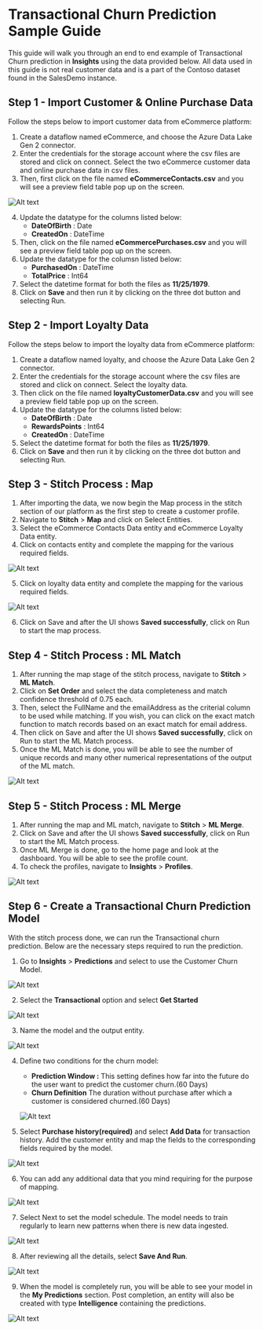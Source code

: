 # Transactional Churn Prediction Sample Guide

This guide will walk you through an end to end example of Transactional Churn prediction in **Insights** using the data provided below. All data used in this guide is not real customer data and is a part of the Contoso dataset found in the SalesDemo instance.

## Step 1 - Import Customer & Online Purchase Data
Follow the steps below to import customer data from eCommerce platform:
1. Create a dataflow named eCommerce, and choose the Azure Data Lake Gen 2 connector.
2. Enter the credentials for the storage account where the csv files are stored and click on connect. Select the two eCommerce customer data and online purchase data in csv files.
3. Then, first click on the file named **eCommerceContacts.csv** and you will see a preview field table pop up on the screen.

![Alt text](https://github.com/skypointcloud/platform/blob/master/docs/doc_snippets/previewfield.PNG?raw=true)

4. Update the datatype for the columns listed below:
    - **DateOfBirth** : Date
    - **CreatedOn** : DateTime
5. Then, click on the file named **eCommercePurchases.csv** and you will see a preview field table pop up on the screen.
6. Update the datatype for the columsn listed below:
    - **PurchasedOn** : DateTime
    - **TotalPrice** : Int64
7. Select the datetime format for both the files as **11/25/1979**.
8. Click on **Save** and then run it by clicking on the three dot button and selecting Run.

## Step 2 - Import Loyalty Data
Follow the steps below to import the loyalty data from eCommerce platform:
1. Create a dataflow named loyalty, and choose the Azure Data Lake Gen 2 connector.
2. Enter the credentials for the storage account where the csv files are stored and click on connect. Select the loyalty data.
3. Then click on the file named **loyaltyCustomerData.csv** and you will see a preview field table pop up on the screen.
4. Update the datatype for the columns listed below:
    - **DateOfBirth** : Date
    - **RewardsPoints** : Int64
    - **CreatedOn** : DateTime
5. Select the datetime format for both the files as **11/25/1979**.
6. Click on **Save** and then run it by clicking on the three dot button and selecting Run.

## Step 3 - Stitch Process : Map

1. After importing the data, we now begin the Map process in the stitch section of our platform as the first step to create a customer profile.
2. Navigate to **Stitch** > **Map** and click on Select Entities.
3. Select the eCommerce Contacts Data entity and eCommerce Loyalty Data entity.
4. Click on contacts entity and complete the mapping for the various required fields.

![Alt text](https://github.com/skypointcloud/platform/blob/master/docs/doc_snippets/ecommercecontactsmapping.PNG?raw=true)

5. Click on loyalty data entity and complete the mapping for the various required fields.

![Alt text](https://github.com/skypointcloud/platform/blob/master/docs/doc_snippets/loyaltymapping.PNG?raw=true)

6. Click on Save and after the UI shows **Saved successfully**, click on Run to start the map process.

## Step 4 - Stitch Process : ML Match

1. After running the map stage of the stitch process, navigate to **Stitch** > **ML Match**.
2. Click on **Set Order** and select the data completeness  and match confidence threshold of 0.75 each.
3. Then, select the FullName and the emailAddress as the criterial column to be used while matching. If you wish, you can click on the exact match function to match records based on an exact match for email address.
4. Then click on Save and after the UI shows **Saved successfully**, click on Run to start the ML Match process.
5. Once the ML Match is done, you will be able to see the number of unique records and many other numerical representations of the output of the ML match.

![Alt text](https://github.com/skypointcloud/platform/blob/master/docs/doc_snippets/sampleguidemlmatch.PNG?raw=true)

## Step 5 - Stitch Process : ML Merge

1. After running the map and ML match, navigate to **Stitch** > **ML Merge**.
2. Click on Save and after the UI shows **Saved successfully**, click on Run to start the ML Match process.
3. Once ML Merge is done, go to the home page and look at the dashboard. You will be able to see the profile count.
4. To check the profiles, navigate to **Insights** > **Profiles**.

![Alt text](https://github.com/skypointcloud/platform/blob/master/docs/doc_snippets/sampleguideprofiles.PNG?raw=true)

## Step 6 - Create a Transactional Churn Prediction Model

With the stitch process done, we can run the Transactional churn prediction.
Below are the necessary steps required to run the prediction.
1. Go to **Insights** > **Predictions** and select to use the Customer Churn Model.

![Alt text](https://github.com/skypointcloud/platform/blob/master/docs/doc_snippets/churnmodelstep1.PNG?raw=true)

2. Select the **Transactional** option and select **Get Started**

![Alt text](https://github.com/skypointcloud/platform/blob/master/docs/doc_snippets/churnmodelstep2.PNG?raw=true)

3. Name the model and the output entity.

![Alt text](https://github.com/skypointcloud/platform/blob/master/docs/doc_snippets/churnmodelstep3.PNG?raw=true)

4. Define two conditions for the churn model:
    - **Prediction Window :** This setting defines how far into the future do the user want to predict the customer churn.(60 Days)
    - **Churn Definition** The duration without purchase after which a customer is considered churned.(60 Days)

    ![Alt text](https://github.com/skypointcloud/platform/blob/master/docs/doc_snippets/churnmodelstep4.PNG?raw=true)

5. Select **Purchase history(required)** and select **Add Data** for transaction history. Add the customer entity and map the fields to the corresponding fields required by the model.

![Alt text](https://github.com/skypointcloud/platform/blob/master/docs/doc_snippets/customerdatasampleguidepredictions.PNG?raw=true)

6. You can add any additional data that you mind requiring for the purpose of mapping.

![Alt text](https://github.com/skypointcloud/platform/blob/master/docs/doc_snippets/churnmodelstep7.PNG?raw=true)

7. Select Next to set the model schedule. The model needs to train regularly to learn new patterns when there is new data ingested.

![Alt text](https://github.com/skypointcloud/platform/blob/master/docs/doc_snippets/churnmodelstep8.PNG?raw=true)

8. After reviewing all the details, select **Save And Run**.

![Alt text](https://github.com/skypointcloud/platform/blob/master/docs/doc_snippets/churnmodelstep9.PNG?raw=true)

9. When the model is completely run, you will be able to see your model in the **My Predictions** section. Post completion, an entity will also be created with type **Intelligence** containing the predictions.

![Alt text](https://github.com/skypointcloud/platform/blob/master/docs/doc_snippets/modelcreated.PNG?raw=true)